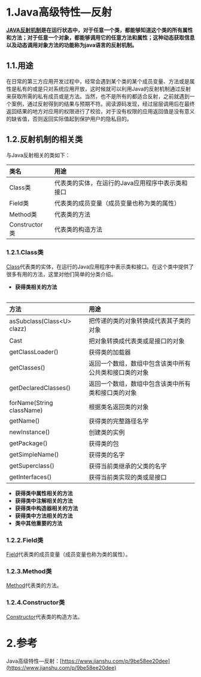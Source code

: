 # 1.Java高级特性—反射

[**JAVA反射机制**](https://baike.baidu.com/item/JAVA反射机制/6015990)**是在运行状态中，对于任意一个类，都能够知道这个类的所有属性和方法；对于任意一个对象，都能够调用它的任意方法和属性；这种动态获取信息以及动态调用对象方法的功能称为java语言的反射机制。**

## 1.1.用途

在日常的第三方应用开发过程中，经常会遇到某个类的某个成员变量、方法或是属性是私有的或是只对系统应用开放，这时候就可以利用Java的反射机制通过反射来获取所需的私有成员或是方法。当然，也不是所有的都适合反射，之前就遇到一个案例，通过反射得到的结果与预期不符。阅读源码发现，经过层层调用后在最终返回结果的地方对应用的权限进行了校验，对于没有权限的应用返回值是没有意义的缺省值，否则返回实际值起到保护用户的隐私目的。

## 1.2.反射机制的相关类

与Java反射相关的类如下：

| 类名 | 用途 |
| :--- | :--- |
| Class类 | 代表类的实体，在运行的Java应用程序中表示类和接口 |
| Field类 | 代表类的成员变量（成员变量也称为类的属性） |
| Method类 | 代表类的方法 |
| Constructor类 | 代表类的构造方法 |

### 1.2.1.Class类

[Class](https://developer.android.google.cn/reference/java/lang/Class)代表类的实体，在运行的Java应用程序中表示类和接口。在这个类中提供了很多有用的方法，这里对他们简单的分类介绍。

* **获得类相关的方法**

|  |
| :--- |


| 方法 | 用途 |
| :--- | :--- |
| asSubclass\(Class&lt;U&gt; clazz\) | 把传递的类的对象转换成代表其子类的对象 |
| Cast | 把对象转换成代表类或是接口的对象 |
| getClassLoader\(\) | 获得类的加载器 |
| getClasses\(\) | 返回一个数组，数组中包含该类中所有公共类和接口类的对象 |
| getDeclaredClasses\(\) | 返回一个数组，数组中包含该类中所有类和接口类的对象 |
| forName\(String className\) | 根据类名返回类的对象 |
| getName\(\) | 获得类的完整路径名字 |
| newInstance\(\) | 创建类的实例 |
| getPackage\(\) | 获得类的包 |
| getSimpleName\(\) | 获得类的名字 |
| getSuperclass\(\) | 获得当前类继承的父类的名字 |
| getInterfaces\(\) | 获得当前类实现的类或是接口 |

* **获得类中属性相关的方法**
* **获得类中注解相关的方法**
* **获得类中构造器相关的方法**
* **获得类中方法相关的方法**
* **类中其他重要的方法**

### 1.2.2.Field类

[Field](https://developer.android.google.cn/reference/java/lang/reflect/Field)代表类的成员变量（成员变量也称为类的属性）。

### 1.2.3.Method类

[Method](https://developer.android.google.cn/reference/java/lang/reflect/Method)代表类的方法。

### 1.2.4.Constructor类

[Constructor](https://developer.android.google.cn/reference/java/lang/reflect/Constructor)代表类的构造方法。

# 2.参考

Java高级特性—反射：[https://www.jianshu.com/p/9be58ee20dee](https://www.jianshu.com/p/9be58ee20dee)

